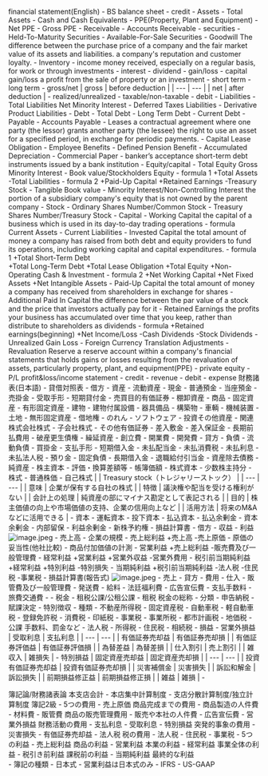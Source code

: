 financial statement(English)
        - BS balance sheet
            - credit
                - Assets
                    - Total Assets
                    - Cash and Cash Equivalents
                    - PPE(Property, Plant and Equipment)
                        - Net PPE
                        - Gross PPE
                    - Receivable
                        - Accounts Receivable
                    - securities
                        - Held-To-Maturity Securities
                        - Available-For-Sale Securities
                    - Goodwill
                        The difference between the purchase price of a company and the fair market value of its assets and liabilities.
                        a company's reputation and customer loyalty. 
                    - Inventory
                    - income
                        money received, especially on a regular basis, for work or through investments
                        - interest
                        - dividend
                        - gain/loss
                            - capital gain/loss
                                a profit from the sale of property or an investment
                                - short term
                                - long term
                            - gross/net
                                | gross | before deduction |
                                | --- | --- |
                                | net | after deduction  |
                            - realized/unrealized
                            - taxable/non-taxable
            - debit
                - Liabilities
                    - Total Liabilities Net Minority Interest
                    - Deferred Taxes Liabilities
                    - Derivative Product Liabilities
                    - Debt
                        - Total Debt
                        - Long Term Debt
                        - Current Debt
                    - Payable
                        - Accounts Payable
                    - Leases
                        a contractual agreement where one party (the lessor) grants another party (the lessee) the right to use an asset for a specified period, in exchange for periodic payments.
                        - Capital Lease Obligation
                    - Employee Benefits
                    - Defined Pension Benefit
                    - Accumulated Depreciation
                    - Commercial Paper
                    - banker’s acceptance
                        short-term debt instruments issued by a bank institution
                - Equity/capital
                    - Total Equity Gross Minority Interest
                    - Book value/Stockholders Equity
                        - formula 1
                            +Total Assets 
                            -Total Liabilities
                        - formula 2
                            +Paid-Up Capital 
                            +Retained Earnings 
                            -Treasury Stock
                        - Tangible Book value
                    - Minority Interest/Non-Controlling Interest
                        the portion of a subsidiary company's equity that is not owned by the parent company
                    - Stock
                        - Ordinary Shares Number/Common Stock
                        - Treasury Shares Number/Treasury Stock
                    - Capital
                        - Working Capital
                            the capital of a business which is used in its day-to-day trading operations
                            - formula
                                Current Assets - Current Liabilities
                        - Invested Capital
                            the total amount of money a company has raised from both debt and equity providers to fund its operations, including working capital and capital expenditures.
                            - formula 1
                                +Total Short-Term Debt  
                                +Total Long-Term Debt 
                                +Total Lease Obligation 
                                +Total Equity 
                                +Non-Operating Cash & Investment
                            - formula 2
                                +Net Working Capital
                                +Net Fixed Assets
                                +Net Intangible Assets
                        - Paid-Up Capital
                            the total amount of money a company has received from shareholders in exchange for shares
                        - Additional Paid In Capital
                            the difference between the par value of a stock and the price that investors actually pay for it
                    - Retained Earnings
                        the profits your business has accumulated over time that you keep, rather than distribute to shareholders as dividends
                        - formula
                            +Retained earnings(beginning)
                            +Net Income/Loss
                            -Cash Dividends
                            -Stock Dividends
                    - Unrealized Gain Loss
                    - Foreign Currency Translation Adjustments
                    - Revaluation Reserve
                        a reserve account within a company's financial statements that holds gains or losses resulting from the revaluation of assets, particularly property, plant, and equipment(PPE)
                    - private equity
        - P/L profit&loss/income statement
            - credit
                - revenue
            - debit
                - expense
財務諸表(日本語)
        - 貸借対照表
            - 借方
                - 資産
                    - 流動資産
                        - 現金
                        - 普通預金
                        - 当座預金
                        - 売掛金
                        - 受取手形
                        - 短期貸付金
                        - 売買目的有価証券
                        - 棚卸資産
                        - 商品
                    - 固定資産
                        - 有形固定資産
                            - 建物
                            - 建物付属設備
                            - 器具備品
                            - 構築物
                            - 車輌
                            - 機械装置
                            - 土地
                        - 無形固定資産
                            - 借地権
                            - のれん
                            - ソフトウェア
                        - 投資その他資産
                            - 関連株式会社株式
                            - 子会社株式
                            - その他有価証券
                            - 差入敷金
                            - 差入保証金
                            - 長期前払費用
                            - 破産更生債権
                    - 繰延資産
                        - 創立費
                        - 開業費
                        - 開発費
            - 貸方
                - 負債
                    - 流動負債
                        - 買掛金
                        - 支払手形
                        - 短期借入金
                        - 未払配当金
                        - 未払消費税
                        - 未払利息
                        - 未払法人税
                        - 預り金
                    - 固定負債
                        - 長期借入金
                        - 退職給付引当金
                        - 資産除去債務
                - 純資産
                    - 株主資本
                    - 評価・換算差額等
                    - 帳簿価額
                    - 株式資本
                    - 少数株主持分
                    - 株式
                        - 普通株価
                        - 自己株式
                            |  | Treasury stock（トレジャリーストック） |
                            | --- | --- |
                            | 意味 | 企業が保有する自社の株式 |
                            | 特徴 | 議決権や配当を受ける権利がない |
                            | 会計上の処理 | 純資産の部にマイナス勘定として表記される |
                            | 目的 | 株主価値の向上や市場価値の支持、企業の信用向上など |
                            | 活用方法 | 将来のM&Aなどに活用できる |
                    - 資本
                        - 運転資本
                        - 投下資本
                        - 払込資本
                        - 払込余剰金
                        - 資本余剰金
                    - 内部留保
                    - 利益余剰金
                    - 新株予約権
        - 損益計算書
            - 借方
                - 収益
                    - 利益
                        ![image.jpeg](学問%20academics/notion/economics/ExportBlock-5173355a-40b0-4550-b453-181e6713355d-Part-1/image%203.jpeg)
                        - 売上高
                            - 企業の規模
                        - 売上総利益
                            +売上高
                            -売上原価
                            - 原価の妥当性(他社比較)
                            - 商品付加価値の計測
                        - 営業利益
                            +売上総利益
                            -販売費及び一般管理費
                        - 経常利益
                            +営業利益
                            +営業外収益
                            -営業外費用
                        - 税引前当期純利益
                            +経常利益
                            +特別利益
                            -特別損失
                        - 当期純利益
                            +税引前当期純利益
                            -法人税
                            -住民税
                            -事業税
                        - 損益計算書(報告式)
                            ![image.jpeg](image%204.jpeg)
                    - 売上
            - 貸方
                - 費用
                    - 仕入
                    - 販管費及び一般管理費
                        - 発送費
                        - 給料
                        - 法廷福利費
                        - 広告宣伝費
                        - 支払手数料
                        - 旅費交通費
                        - 
                    - 税金
                        - 租税公課/公租公課
                            - 租税
                                税金の総称
                                - 分類
                                    - 申告納税
                                    - 賦課決定
                                    - 特別徴収
                                - 種類
                                    - 不動産所得税
                                    - 固定資産税
                                    - 自動車税
                                    - 軽自動車税
                                    - 登録免許税
                                    - 消費税
                                    - 印紙税
                                    - 事業税
                                    - 事業所税
                                    - 都市計画税
                                    - 地価税
                            - 公課
                                手数料、罰金など
                        - 法人税
                        - 所得税
                        - 住民税
                        - 相続税
            - 損益
                - 営業外損益
                    | 受取利息 | 支払利息 |
                    | --- | --- |
                    | 有価証券売却益 | 有価証券売却損 |
                    | 有価証券評価益 | 有価証券評価損 |
                    | 為替差益 | 為替差損 |
                    | 仕入割引 | 売上割引 |
                    | 雑収入 | 雑損失 |
                - 特別損益
                    | 固定資産売却益 | 固定資産売却損 |
                    | --- | --- |
                    | 投資有価証券売却益 | 投資有価証券売却損 |
                    | 災害補償金 | 災害損失 |
                    | 訴訟和解金 | 訴訟損失 |
                    | 前期損益修正益 | 前期損益修正損 |
                    | 雑益 | 雑損 |
                - 

簿記論/財務諸表論
    本支店会計
            - 本店集中計算制度
            - 支店分散計算制度/独立計算制度
簿記2級
    - 5つの費用
        - 売上原価
            商品完成までの費用
            - 商品製造の人件費
            - 材料費
        - 販管費
            商品の販売管理費用
            - 販売や本社の人件費
            - 広告宣伝費
        - 営業外損益
            財務活動の費用
            - 支払利息
            - 受取利息
        - 特別損益
            突発的事象の費用
            - 災害損失
            - 有価証券売却益
        - 法人税
            税の費用
            - 法人税
            - 住民税
            - 事業税
    - 5つの利益
        - 売上総利益
            商品の利益
        - 営業利益
            本業の利益
        - 経常利益
            事業全体の利益
        - 税引き前利益
            課税前の利益
        - 当期純利益
            最終的な利益    
    - 簿記の種類
        - 日本式
            - 営業利益は日本式のみ
        - IFRS
        - US-GAAP
